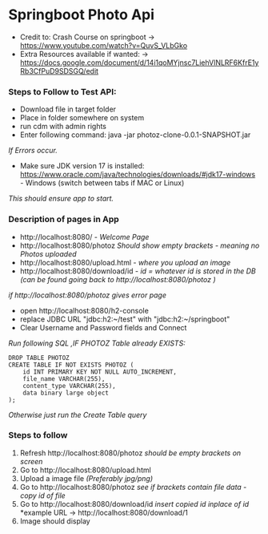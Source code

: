 <h1> Springboot Photo Api </h1>

- Credit to: Crash Course on springboot -> https://www.youtube.com/watch?v=QuvS_VLbGko 
- Extra Resources available if wanted: ->  https://docs.google.com/document/d/14i1qoMYjnsc7LiehVlNLRF6KfrE1yRb3CfPuD9SDSGQ/edit

<h3> Steps to Follow to Test API: </h3>

- Download file in target folder
- Place in folder somewhere on system
- run cdm with admin rights
- Enter following command:
java -jar photoz-clone-0.0.1-SNAPSHOT.jar

*If Errors occur.*

- Make sure JDK version 17 is installed:
https://www.oracle.com/java/technologies/downloads/#jdk17-windows - Windows (switch between tabs if MAC or Linux)

*This should ensure app to start.*

<h3>Description of pages in App</h3>

- http://localhost:8080/ - *Welcome Page*
- http://localhost:8080/photoz *Should show empty brackets - meaning no Photos uploaded*
- http://localhost:8080/upload.html - *where you upload an image*
- http://localhost:8080/download/id - *id = whatever id is stored in the DB (can be found going back to http://localhost:8080/photoz )* 

*if http://localhost:8080/photoz gives error page*
- open http://localhost:8080/h2-console 
- replace JDBC URL "jdbc:h2:~/test" with "jdbc:h2:~/springboot"
- Clear Username and Password fields and Connect

*Run following SQL ,IF PHOTOZ Table already EXISTS:*

```
DROP TABLE PHOTOZ
CREATE TABLE IF NOT EXISTS PHOTOZ (
    id INT PRIMARY KEY NOT NULL AUTO_INCREMENT,
    file_name VARCHAR(255),
    content_type VARCHAR(255),
    data binary large object
);
```

*Otherwise just run the Create Table query*

<h3>Steps to follow</h3>

1) Refresh http://localhost:8080/photoz *should be empty brackets on screen*
2) Go to http://localhost:8080/upload.html 
3) Upload a image file *(Preferably jpg/png)*
4) Go to http://localhost:8080/photoz *see if brackets contain file data - copy id of file*
5) Go to http://localhost:8080/download/id *insert copied id inplace of id* *example URL -> http://localhost:8080/download/1
6) Image should display
